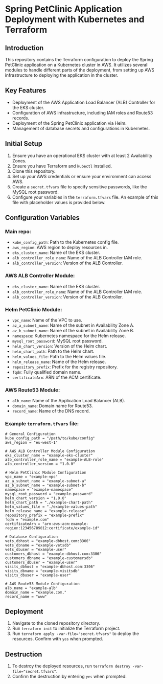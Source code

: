 # Spring PetClinic Application Deployment with Kubernetes and Terraform

## Introduction
This repository contains the Terraform configuration to deploy the Spring PetClinic application on a Kubernetes cluster in AWS. It utilizes several modules to handle different parts of the deployment, from setting up AWS infrastructure to deploying the application in the cluster.

## Key Features
- Deployment of the AWS Application Load Balancer (ALB) Controller for the EKS cluster.
- Configuration of AWS infrastructure, including IAM roles and Route53 records.
- Deployment of the Spring PetClinic application via Helm.
- Management of database secrets and configurations in Kubernetes.

## Initial Setup
1. Ensure you have an operational EKS cluster with at least 2 Availability Zones.
2. Ensure you have Terraform and `kubectl` installed.
3. Clone this repository.
4. Set up your AWS credentials or ensure your environment can access AWS.
5. Create a `secret.tfvars` file to specify sensitive passwords, like the MySQL root password.
6. Configure your variables in the `terraform.tfvars` file. An example of this file with placeholder values is provided below.

## Configuration Variables

### Main repo:
- `kube_config_path`: Path to the Kubernetes config file.
- `aws_region`: AWS region to deploy resources in.
- `eks_cluster_name`: Name of the EKS cluster.
- `alb_controller_role_name`: Name of the ALB Controller IAM role.
- `alb_controller_version`: Version of the ALB Controller.

### AWS ALB Controller Module:
- `eks_cluster_name`: Name of the EKS cluster.
- `alb_controller_role_name`: Name of the ALB Controller IAM role.
- `alb_controller_version`: Version of the ALB Controller.

### Helm PetClinic Module:
- `vpc_name`: Name of the VPC to use.
- `az_a_subnet_name`: Name of the subnet in Availability Zone A.
- `az_b_subnet_name`: Name of the subnet in Availability Zone B.
- `namespace`: Kubernetes namespace for the Helm release.
- `mysql_root_password`: MySQL root password.
- `helm_chart_version`: Version of the Helm chart.
- `helm_chart_path`: Path to the Helm chart.
- `helm_values_file`: Path to the Helm values file.
- `helm_release_name`: Name of the Helm release.
- `repository_prefix`: Prefix for the registry repository.
- `fqdn`: Fully qualified domain name.
- `certificateArn`: ARN of the ACM certificate.

### AWS Route53 Module:
- `alb_name`: Name of the Application Load Balancer (ALB).
- `domain_name`: Domain name for Route53.
- `record_name`: Name of the DNS record.

### Example `terraform.tfvars` file:
```
# General Configuration
kube_config_path = "/path/to/kube/config"
aws_region = "eu-west-1"

# AWS ALB Controller Module Configuration
eks_cluster_name = "example-eks-cluster"
alb_controller_role_name = "example-ALB-role"
alb_controller_version = "1.0.0"

# Helm PetClinic Module Configuration
vpc_name = "example-vpc"
az_a_subnet_name = "example-subnet-a"
az_b_subnet_name = "example-subnet-b"
namespace = "example-namespace"
mysql_root_password = "example-password"
helm_chart_version = "1.0.0"
helm_chart_path = "./example-chart-path"
helm_values_file = "./example-values-path"
helm_release_name = "example-release"
repository_prefix = "example-prefix"
fqdn = "example.com"
certificateArn = "arn:aws:acm:example-region:123456789012:certificate/example-id"

# Database Configuration
vets_dbhost = "example-dbhost.com:3306"
vets_dbname = "example-vetsdb"
vets_dbuser = "example-user"
customers_dbhost = "example-dbhost.com:3306"
customers_dbname = "example-customersdb"
customers_dbuser = "example-user"
visits_dbhost = "example-dbhost.com:3306"
visits_dbname = "example-visitsdb"
visits_dbuser = "example-user"

# AWS Route53 Module Configuration
alb_name = "example-alb"
domain_name = "example.com."
record_name = "www"
```

## Deployment
1. Navigate to the cloned repository directory.
2. Run `terraform init` to initialize the Terraform project.
3. Run `terraform apply -var-file="secret.tfvars"` to deploy the resources. Confirm with `yes` when prompted.

## Destruction
1. To destroy the deployed resources, run `terraform destroy -var-file="secret.tfvars"`.
2. Confirm the destruction by entering `yes` when prompted.
